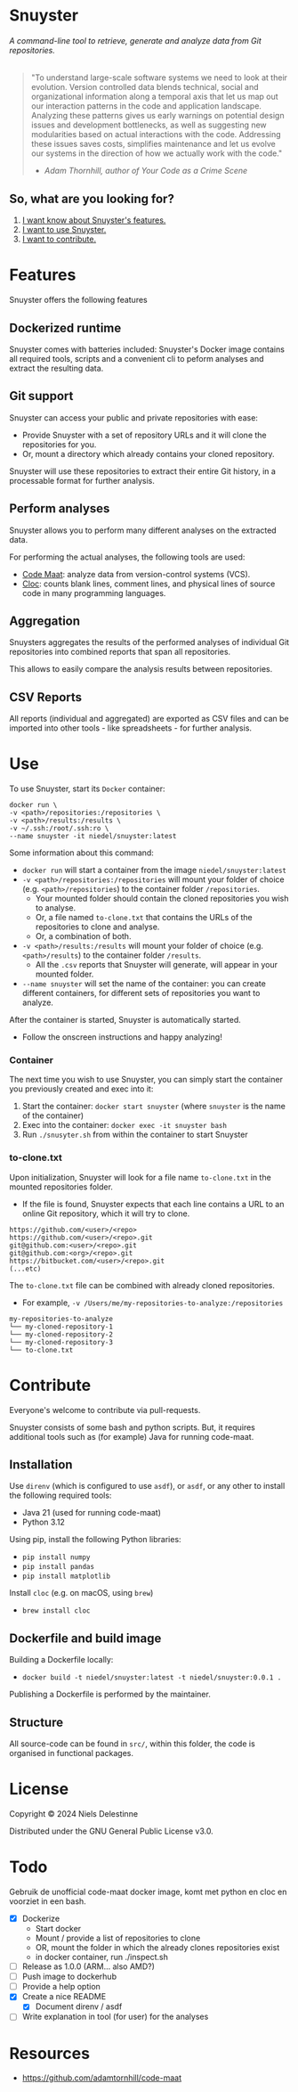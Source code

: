 
# Snuyster

###### A command-line tool to retrieve, generate and analyze data from Git repositories.

> "To understand large-scale software systems we need to look at their evolution. Version controlled data blends technical, social and organizational information along a temporal axis that let us map out our interaction patterns in the code and application landscape. Analyzing these patterns gives us early warnings on potential design issues and development bottlenecks, as well as suggesting new modularities based on actual interactions with the code. Addressing these issues saves costs, simplifies maintenance and let us evolve our systems in the direction of how we actually work with the code."
> - _Adam Thornhill, author of Your Code as a Crime Scene_

## So, what are you looking for?
1. [I want know about Snuyster's features.](#features)
1. [I want to use Snuyster.](#use)
1. [I want to contribute.](#contribute)

# Features

Snuyster offers the following features

## Dockerized runtime

Snuyster comes with batteries included: Snuyster's Docker image contains all required tools, scripts and a convenient cli to peform analyses and extract the resulting data.

## Git support

Snuyster can access your public and private repositories with ease:

- Provide Snuyster with a set of repository URLs and it will clone the repositories for you.
- Or, mount a directory which already contains your cloned repository. 

Snuyster will use these repositories to extract their entire Git history, in a processable format for further analysis.

## Perform analyses

Snuyster allows you to perform many different analyses on the extracted data.

For performing the actual analyses, the following tools are used:

- [Code Maat](https://github.com/adamtornhill/code-maat): analyze data from version-control systems (VCS).
- [Cloc](https://github.com/AlDanial/cloc): counts blank lines, comment lines, and physical lines of source code in many programming languages.

## Aggregation

Snuysters aggregates the results of the performed analyses of individual Git repositories into combined reports that span all repositories.

This allows to easily compare the analysis results between repositories.

## CSV Reports

All reports (individual and aggregated) are exported as CSV files and can be imported into other tools - like spreadsheets - for further analysis.

# Use

To use Snuyster, start its `Docker` container:

```
docker run \
-v <path>/repositories:/repositories \
-v <path>/results:/results \
-v ~/.ssh:/root/.ssh:ro \
--name snuyster -it niedel/snuyster:latest
```

Some information about this command:

- `docker run` will start a container from the image `niedel/snuyster:latest`
- `-v <path>/repositories:/repositories` will mount your folder of choice (e.g. `<path>/repositories`) to the container folder `/repositories`.
  - Your mounted folder should contain the cloned repositories you wish to analyse.
  - Or, a file named `to-clone.txt` that contains the URLs of the repositories to clone and analyse.
  - Or, a combination of both.
- `-v <path>/results:/results` will mount your folder of choice (e.g. `<path>/results`) to the container folder `/results`. 
  - All the `.csv` reports that Snuyster will generate, will appear in your mounted folder.
- `--name snuyster` will set the name of the container: you can create different containers, for different sets of repositories you want to analyze.

After the container is started, Snuyster is automatically started. 

- Follow the onscreen instructions and happy analyzing!

### Container

The next time you wish to use Snuyster, you can simply start the container you previously created and exec into it:

1. Start the container: `docker start snuyster` (where `snuyster` is the name of the container)
2. Exec into the container: `docker exec -it snuyster bash`
3. Run `./snusyter.sh` from within the container to start Snuyster

### to-clone.txt

Upon initialization, Snuyster will look for a file name `to-clone.txt` in the mounted repositories folder. 

- If the file is found, Snuyster expects that each line contains a URL to an online Git repository, which it will try to clone.

```
https://github.com/<user>/<repo>
https://github.com/<user>/<repo>.git
git@github.com:<user>/<repo>.git
git@github.com:<org>/<repo>.git
https://bitbucket.com/<user>/<repo>.git
(...etc)
```

The `to-clone.txt` file can be combined with already cloned repositories.

- For example, `-v /Users/me/my-repositories-to-analyze:/repositories`

```
my-repositories-to-analyze
└── my-cloned-repository-1
└── my-cloned-repository-2
└── my-cloned-repository-3
└── to-clone.txt
```

# Contribute

Everyone's welcome to contribute via pull-requests.

Snuyster consists of some bash and python scripts. But, it requires additional tools such as (for example) Java for running code-maat.

## Installation

Use `direnv` (which is configured to use `asdf`), or `asdf`, or any other to install the following required tools:

- Java 21 (used for running code-maat)
- Python 3.12

Using pip, install the following Python libraries:

- `pip install numpy`
- `pip install pandas`
- `pip install matplotlib`

Install `cloc` (e.g. on macOS, using `brew`)

- `brew install cloc`

## Dockerfile and build image

Building a Dockerfile locally:

- `docker build -t niedel/snuyster:latest -t niedel/snuyster:0.0.1 .`

Publishing a Dockerfile is performed by the maintainer.

## Structure

All source-code can be found in `src/`, within this folder, the code is organised in functional packages.

# License

Copyright © 2024 Niels Delestinne

Distributed under the GNU General Public License v3.0.

# Todo

Gebruik de unofficial code-maat docker image, komt met python en cloc en voorziet in een bash.

- [x] Dockerize
  - Start docker
  - Mount / provide a list of repositories to clone
  - OR, mount the folder in which the already clones repositories exist
  - in docker container, run ./inspect.sh
- [ ] Release as 1.0.0 (ARM... also AMD?)
- [ ] Push image to dockerhub
- [ ] Provide a help option
- [x] Create a nice README
  - [x] Document direnv / asdf
- [ ] Write explanation in tool (for user) for the analyses

# Resources

- https://github.com/adamtornhill/code-maat